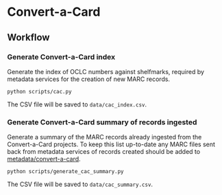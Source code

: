 # Convert-a-Card

## Workflow


### Generate Convert-a-Card index

Generate the index of OCLC numbers against shelfmarks, required by metadata
services for the creation of new MARC records.

```
python scripts/cac.py
```

The CSV file will be saved to `data/cac_index.csv`.

### Generate Convert-a-Card summary of records ingested

Generate a summary of the MARC records already ingested from the Convert-a-Card
projects. To keep this list up-to-date any MARC files sent back from metadata
services of records created should be added to
[metadata/convert-a-card](metadata/convert-a-card).

```
python scripts/generate_cac_summary.py
```

The CSV file will be saved to `data/cac_summary.csv`.
